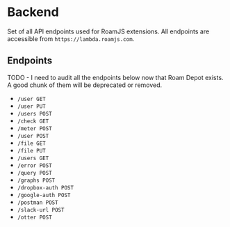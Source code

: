 # Backend
      
Set of all API endpoints used for RoamJS extensions. All endpoints are accessible from `https://lambda.roamjs.com`.

## Endpoints

TODO - I need to audit all the endpoints below now that Roam Depot exists. A good chunk of them will be deprecated or removed.

- `/user GET`
- `/user PUT`
- `/users POST`
- `/check GET`
- `/meter POST`
- `/user POST`
- `/file GET`
- `/file PUT`
- `/users GET`
- `/error POST`
- `/query POST`
- `/graphs POST`
- `/dropbox-auth POST`
- `/google-auth POST`
- `/postman POST`
- `/slack-url POST`
- `/otter POST`
      